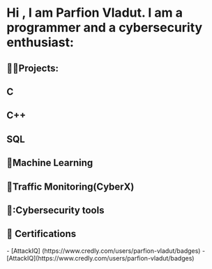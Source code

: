<h1>Hi , I am Parfion Vladut. I am a programmer and a cybersecurity enthusiast: </h1>
<h2> 👨‍💻Projects: </h2>

<b>C</b>
-
<b>C++</b>
-
<b>SQL</b>
-
<b>🤖Machine Learning</b>
-
<b>👮Traffic Monitoring(CyberX)</b>
-
<b>🧰:Cybersecurity tools</b>
-

<h2>📝 Certifications</h2>
- [AttackIQ] (https://www.credly.com/users/parfion-vladut/badges)
- [AttackIQ](https://www.credly.com/users/parfion-vladut/badges)

<!--
**parfionvladut/parfionvladut** is a ✨ _special_ ✨ repository because its `README.md` (this file) appears on your GitHub profile.

Here are some ideas to get you started:

- 🔭 I’m currently working on ...
- 🌱 I’m currently learning ...
- 👯 I’m looking to collaborate on ...
- 🤔 I’m looking for help with ...
- 💬 Ask me about ...
- 📫 How to reach me: ...
- 😄 Pronouns: ...
- ⚡ Fun fact: ...
-->
